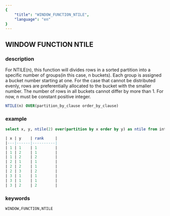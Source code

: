 ```yaml
---
{
    "title": "WINDOW_FUNCTION_NTILE",
    "language": "en"
}
---
```


<!--  Licensed to the Apache Software Foundation (ASF) under one or more contributor license agreements.  See the NOTICE file distributed with this work for additional information regarding copyright ownership.  The ASF licenses this file to you under the Apache License, Version 2.0 (the "License"); you may not use this file except in compliance with the License.  You may obtain a copy of the License at

  http://www.apache.org/licenses/LICENSE-2.0

Unless required by applicable law or agreed to in writing, software distributed under the License is distributed on an "AS IS" BASIS, WITHOUT WARRANTIES OR CONDITIONS OF ANY KIND, either express or implied.  See the License for the specific language governing permissions and limitations under the License. -->

## WINDOW FUNCTION NTILE
### description

For NTILE(n), this function will divides rows in a sorted partition into a specific number of groups(in this case, n buckets). Each group is assigned a bucket number starting at one. For the case that cannot be distributed evenly, rows are preferentially allocated to the bucket with the smaller number. The number of rows in all buckets cannot differ by more than 1. For now, n must be constant positive integer.

```sql
NTILE(n) OVER(partition_by_clause order_by_clause)
```

### example

```sql
select x, y, ntile(2) over(partition by x order by y) as ntile from int_t;

| x | y    | rank     |
|---|------|----------|
| 1 | 1    | 1        |
| 1 | 2    | 1        |
| 1 | 2    | 2        |
| 2 | 1    | 1        |
| 2 | 2    | 1        |
| 2 | 3    | 2        |
| 3 | 1    | 1        |
| 3 | 1    | 1        |
| 3 | 2    | 2        |
```

### keywords

    WINDOW,FUNCTION,NTILE
